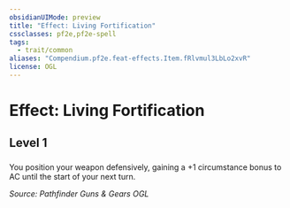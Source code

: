 ```yaml
---
obsidianUIMode: preview
title: "Effect: Living Fortification"
cssclasses: pf2e,pf2e-spell
tags:
  - trait/common
aliases: "Compendium.pf2e.feat-effects.Item.fRlvmul3LbLo2xvR"
license: OGL
---
```

# Effect: Living Fortification
## Level 1
### 






You position your weapon defensively, gaining a +1 circumstance bonus to AC until the start of your next turn.

*Source: Pathfinder Guns & Gears*
*OGL*